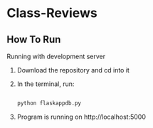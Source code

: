 # Class-Reviews

## How To Run 
Running with development server

1. Download the repository and cd into it

2. In the terminal, run: 
   ```bash

   python flaskappdb.py 
   ```

3. Program is running on http://localhost:5000

 
